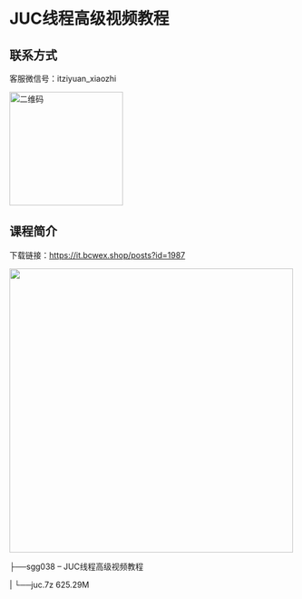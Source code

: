 # JUC线程高级视频教程

## 联系方式

客服微信号：itziyuan_xiaozhi

<img src="https://ziyuanyun.oss-cn-guangzhou.aliyuncs.com/common/20240614073449/666b82192834a.jpg" width="200" height="200" alt="二维码">

## 课程简介

下载链接：https://it.bcwex.shop/posts?id=1987

<img src="https://ziyuanyun.oss-cn-guangzhou.aliyuncs.com/yun/20240515183621/6644902558d61.jpg" width="500" alt="">

  ├──sgg038 &#8211; JUC线程高级视频教程

 | └──juc.7z 625.29M

  